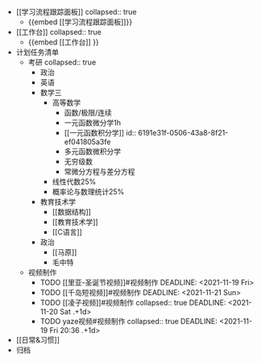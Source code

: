 - [[学习流程跟踪面板]]
  collapsed:: true
	- {{embed [[学习流程跟踪面板]]}}
- [[工作台]] 
  collapsed:: true
	- {{embed [[工作台]] }}
- 计划任务清单
	- 考研
	  collapsed:: true
		- 政治
		- 英语
		- 数学三
			- 高等数学
				- 函数/极限/连续
				- 一元函数微分学1h
				- [[一元函数积分学]]
				  id:: 6191e31f-0506-43a8-8f21-ef041805a3fe
				- 多元函数微积分学
				- 无穷级数
				- 常微分方程与差分方程
			- 线性代数25%
			- 概率论与数理统计25%
		- 教育技术学
			- [[数据结构]]
			- [[教育技术学]]
			- [[C语言]]
		- 政治
			- [[马原]]
			- 毛中特
	- 视频制作
		- TODO [[里亚-圣诞节视频]]#视频制作
		  DEADLINE: <2021-11-19 Fri>
		- TODO [[千岛短视频]]#视频制作
		  DEADLINE: <2021-11-21 Sun>
		- TODO [[凌子视频]]#视频制作
		  collapsed:: true
		  DEADLINE: <2021-11-20 Sat .+1d>
		- TODO yaze视频#视频制作
		  collapsed:: true
		  DEADLINE: <2021-11-19 Fri 20:36 .+1d>
- [[日常&习惯]]
- 归档